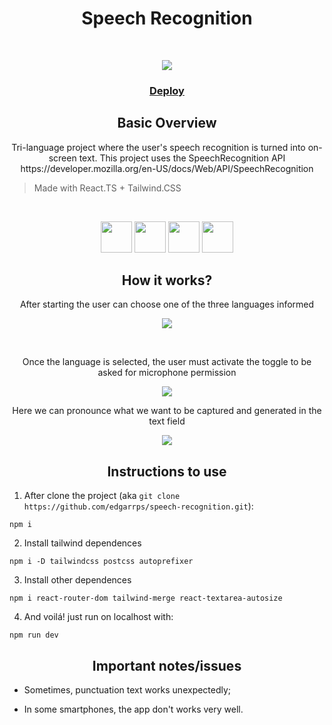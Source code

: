 <h1 align="center">Speech Recognition</h1>
<br/>


<p align="center">
<img src='https://user-images.githubusercontent.com/68236516/226819095-bd106e2d-674f-4dd6-8daa-38550e6a848a.png'/>
</p>


<h3 align="center">
<a href="https://speech-recognition-omega.vercel.app/">Deploy</a>
</h3>

<h2 align="center">Basic Overview</h2>
<p align="center">
Tri-language project where the user's speech recognition is turned into on-screen text. This project uses the SpeechRecognition API
https://developer.mozilla.org/en-US/docs/Web/API/SpeechRecognition
</p>

> Made with React.TS + Tailwind.CSS 
<br/>

<p align="center">
<img src="https://upload.wikimedia.org/wikipedia/commons/a/a7/React-icon.svg" width="50" height="50">
<img src="https://upload.wikimedia.org/wikipedia/commons/thumb/4/4c/Typescript_logo_2020.svg/64px-Typescript_logo_2020.svg.png" width="50" height="50">
<img src="https://upload.wikimedia.org/wikipedia/commons/d/d5/Tailwind_CSS_Logo.svg" width="50" height="50">
<img src="https://upload.wikimedia.org/wikipedia/commons/f/f1/Vitejs-logo.svg" width="50" height="50">
</p>

<h2 align="center">How it works?</h2>

<p align="center">
After starting the user can choose one of the three languages informed
<p align="center">
<img  src="https://user-images.githubusercontent.com/68236516/226820112-72f57e58-3caf-4297-9a07-03071a5e5af3.png">
</p>
<br/>
<p align="center">
Once the language is selected, the user must activate the toggle to be asked for microphone permission</p>
<p align="center">
<img src="https://user-images.githubusercontent.com/68236516/226822213-bbc55ff9-ff49-49cf-b54c-a9d020161275.png">
</p>
<p align="center">
Here we can pronounce what we want to be captured and generated in the text field
</p>
<p align="center">
<img src="https://user-images.githubusercontent.com/68236516/226823524-13dca5ee-8bdc-4481-897a-2992f94b4df5.png">
</p>

<h2 align="center">Instructions to use</h2>

1. After clone the project (aka `git clone https://github.com/edgarrps/speech-recognition.git`):
```
npm i
```
2. Install tailwind dependences

```
npm i -D tailwindcss postcss autoprefixer
```
3. Install other dependences

```
npm i react-router-dom tailwind-merge react-textarea-autosize
```

4. And voilá! just run on localhost with:

```
npm run dev
```

<h2 align="center">Important notes/issues</h2>

* Sometimes, punctuation text works unexpectedly;

* In some smartphones, the app don't works very well.



